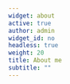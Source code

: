 ```yaml
---
widget: about
active: true
author: admin
widget_id: no
headless: true
weight: 20
title: About me
subtitle: ""
---
```


